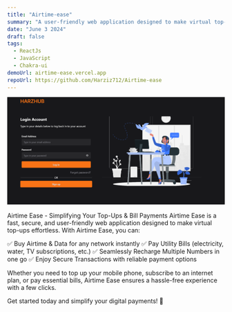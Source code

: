```yaml
---
title: "Airtime-ease"
summary: "A user-friendly web application designed to make virtual top-ups effortless.."
date: "June 3 2024"
draft: false
tags:
  - ReactJs
  - JavaScript
  - Chakra-ui
demoUrl: airtime-ease.vercel.app
repoUrl: https://github.com/Harziz712/Airtime-ease
---
```


![gameIt](../../../../public/airtime-ease.png)

Airtime Ease - Simplifying Your Top-Ups & Bill Payments
Airtime Ease is a fast, secure, and user-friendly web application designed to make virtual top-ups effortless. With Airtime Ease, you can:

✅ Buy Airtime & Data for any network instantly
✅ Pay Utility Bills (electricity, water, TV subscriptions, etc.)
✅ Seamlessly Recharge Multiple Numbers in one go
✅ Enjoy Secure Transactions with reliable payment options

Whether you need to top up your mobile phone, subscribe to an internet plan, or pay essential bills, Airtime Ease ensures a hassle-free experience with a few clicks.

Get started today and simplify your digital payments! 🚀
